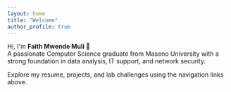 ```yaml
---
layout: home
title: "Welcome"
author_profile: true
---
```



Hi, I'm **Faith Mwende Muli** 👋  
A passionate Computer Science graduate from Maseno University with a strong foundation in data analysis, IT support, and network security.

Explore my resume, projects, and lab challenges using the navigation links above.
